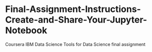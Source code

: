 # Final-Assignment-Instructions-Create-and-Share-Your-Jupyter-Notebook
Coursera IBM Data Science Tools for Data Science final assignment

